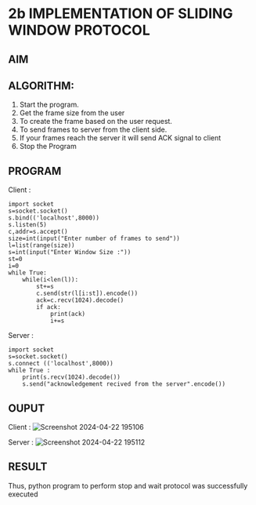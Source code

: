 # 2b IMPLEMENTATION OF SLIDING WINDOW PROTOCOL
## AIM
## ALGORITHM:
1. Start the program.
2. Get the frame size from the user
3. To create the frame based on the user request.
4. To send frames to server from the client side.
5. If your frames reach the server it will send ACK signal to client
6. Stop the Program
## PROGRAM
Client :
```
import socket
s=socket.socket()
s.bind(('localhost',8000))
s.listen(5)
c,addr=s.accept()
size=int(input("Enter number of frames to send"))
l=list(range(size))
s=int(input("Enter Window Size :"))
st=0
i=0
while True:
    while(i<len(l)):
        st+=s
        c.send(str(l[i:st]).encode())
        ack=c.recv(1024).decode()
        if ack:
            print(ack)
            i+=s

```
Server :
```
import socket
s=socket.socket()
s.connect (('localhost',8000))
while True :
    print(s.recv(1024).decode())
    s.send("acknowledgement recived from the server".encode())

```

## OUPUT
Client :
![Screenshot 2024-04-22 195106](https://github.com/VisHinu24/2b_SLIDING_WINDOW_PROTOCOL/assets/144244396/dce3c8aa-dc6d-413e-9014-e9a969912bc2)

Server :
![Screenshot 2024-04-22 195112](https://github.com/VisHinu24/2b_SLIDING_WINDOW_PROTOCOL/assets/144244396/ccaad442-1f5e-4f1a-9014-b6db0c014362)

## RESULT
Thus, python program to perform stop and wait protocol was successfully executed
